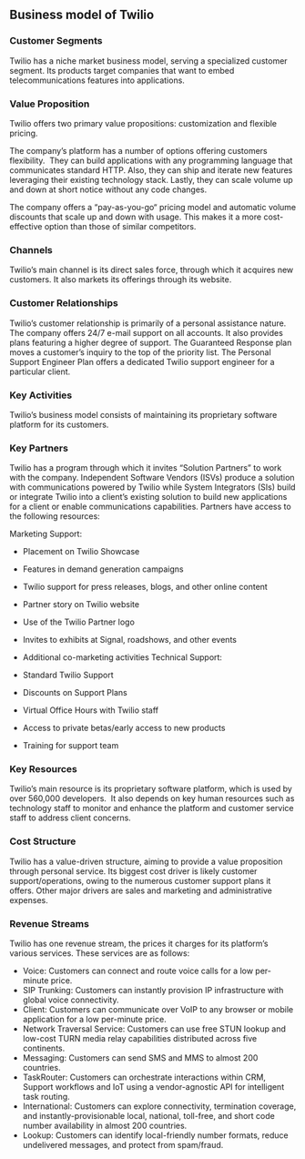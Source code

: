 Business model of Twilio
------------------------

 ### Customer Segments

 Twilio has a niche market business model, serving a specialized customer segment. Its products target companies that want to embed telecommunications features into applications.

 ### Value Proposition

 Twilio offers two primary value propositions: customization and flexible pricing.

 The company’s platform has a number of options offering customers flexibility.  They can build applications with any programming language that communicates standard HTTP. Also, they can ship and iterate new features leveraging their existing technology stack. Lastly, they can scale volume up and down at short notice without any code changes.

 The company offers a “pay-as-you-go“ pricing model and automatic volume discounts that scale up and down with usage. This makes it a more cost-effective option than those of similar competitors.

 ### Channels

 Twilio’s main channel is its direct sales force, through which it acquires new customers. It also markets its offerings through its website.

 ### Customer Relationships

 Twilio’s customer relationship is primarily of a personal assistance nature. The company offers 24/7 e-mail support on all accounts. It also provides plans featuring a higher degree of support. The Guaranteed Response plan moves a customer’s inquiry to the top of the priority list. The Personal Support Engineer Plan offers a dedicated Twilio support engineer for a particular client.

 ### Key Activities

 Twilio’s business model consists of maintaining its proprietary software platform for its customers.

 ### Key Partners

 Twilio has a program through which it invites “Solution Partners” to work with the company. Independent Software Vendors (ISVs) produce a solution with communications powered by Twilio while System Integrators (SIs) build or integrate Twilio into a client’s existing solution to build new applications for a client or enable communications capabilities. Partners have access to the following resources:

 Marketing Support:

  * Placement on Twilio Showcase
 * Features in demand generation campaigns
 * Twilio support for press releases, blogs, and other online content
 * Partner story on Twilio website
 * Use of the Twilio Partner logo
 * Invites to exhibits at Signal, roadshows, and other events
 * Additional co-marketing activities
  Technical Support:

  * Standard Twilio Support
 * Discounts on Support Plans
 * Virtual Office Hours with Twilio staff
 * Access to private betas/early access to new products
 * Training for support team
  ### Key Resources

 Twilio’s main resource is its proprietary software platform, which is used by over 560,000 developers.  It also depends on key human resources such as technology staff to monitor and enhance the platform and customer service staff to address client concerns.

 ### Cost Structure

 Twilio has a value-driven structure, aiming to provide a value proposition through personal service. Its biggest cost driver is likely customer support/operations, owing to the numerous customer support plans it offers. Other major drivers are sales and marketing and administrative expenses.

 ### Revenue Streams

 Twilio has one revenue stream, the prices it charges for its platform’s various services. These services are as follows:

  * Voice: Customers can connect and route voice calls for a low per-minute price.
 * SIP Trunking: Customers can instantly provision IP infrastructure with global voice connectivity.
 * Client: Customers can communicate over VoIP to any browser or mobile application for a low per-minute price.
 * Network Traversal Service: Customers can use free STUN lookup and low-cost TURN media relay capabilities distributed across five continents.
 * Messaging: Customers can send SMS and MMS to almost 200 countries.
 * TaskRouter: Customers can orchestrate interactions within CRM, Support workflows and IoT using a vendor-agnostic API for intelligent task routing.
 * International: Customers can explore connectivity, termination coverage, and instantly-provisionable local, national, toll-free, and short code number availability in almost 200 countries.
 * Lookup: Customers can identify local-friendly number formats, reduce undelivered messages, and protect from spam/fraud.